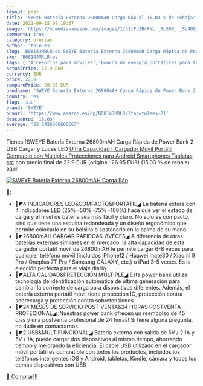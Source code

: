 ```yaml
---
layout: post
title: 'SWEYE Batería Externa 26800mAH Carga Ráp al 15.03 % de rebaja'
date: 2021-09-15 08:19:37
image: 'https://m.media-amazon.com/images/I/31tPu2BcRNL._SL500_._SL400_.jpg'
comments: true
category: ofertas
author: 'tole.es'
slug: 'B0814JMRLR-es SWEYE Batería Externa 26800mAH Carga Rápida de Power Bank...'
sku: 'B0814JMRLR-es'
tags: [ 'Accesorios para móviles','Bancos de energía portátiles para teléfonos móviles','Cargadores para móviles','Comunicación móvil y accesorios','Electrónica','android','sweye', ]
actualPrice: 22.9 EUR
currency: EUR
price: 22.9
comparePrice: 26.95 EUR
prodname: 'SWEYE Batería Externa 26800mAH Carga Rápida de Power Bank 2 USB Cargar y Luces LED [Ultra Capacidad］Cargador Movil Portátil Compacto con Múltiples Protecciones para Android Smartphones Tabletas  etc'
country: 'es'
flag: '🇪🇸'
brand: 'SWEYE'
buyurl: 'https://www.amazon.es/dp/B0814JMRLR/?tag=tolees-21'
descuento: '15.03'
average: '23.6426666666667'
---
```


Tienes [SWEYE Batería Externa 26800mAH Carga Rápida de Power Bank 2 USB Cargar y Luces LED [Ultra Capacidad］Cargador Movil Portátil Compacto con Múltiples Protecciones para Android Smartphones Tabletas  etc](https://www.amazon.es/dp/B0814JMRLR/?tag=tolees-21) con precio final de  22.9 EUR (original: 26.95 EUR) (15.03 %  de rebaja) aqui!

[![SWEYE Batería Externa 26800mAH Carga Ráp](https://m.media-amazon.com/images/I/31tPu2BcRNL._SL500_._SL400_.jpg)](https://www.amazon.es/dp/B0814JMRLR/?tag=tolees-21)

🔎:

- 🔋◤4 INDICADORES LED&COMPACTO&PORTÁTIL◢ La batería extera con 4 indicadores LED (25% -50% -75% -100%) hace que ver el estado de carga y el nivel de batería sea más fácil y claro. No solo es compacto, sino que tiene una esquina redondeada y un diseño ergonómico que permite colocarlo en su bolsillo o sostenerlo en la palma de su mano.
- 🔋◤26800mAH CARGAR RÁPIDO&6-8VECES◢ A diferencia de otras baterías externas similares en el mercado, la alta capacidad de esta cargador portatil movil de 26800mAH le permite cargar 6-8 veces para cualquier teléfono móvil (incluidos iPhone12 / Huawei mate30 / Xiaomi 9 Pro / Oneplus 7T Pro / Samsung GALAXY, etc.) o iPad 3-5 veces. Es la elección perfecta para el viaje diario.
- 🔋◤ALTA CALIDAD&PRETECCIÓN MÚLTIPLE◢ Esta power bank utiliza tecnología de identificación automática de última generación para cambiar la corriente de carga para dispositivos diferentes. Además, el batería externa portátil móvil tiene protección IC, protección contra sobrecarga y protección contra sobretensiones.
- 🔋◤24 MESES DE SERVICIO POST-VENTA&24 HORAS POSTVENTA PROFECIONAL◢ ¡Nuestras power bank ofrecen un reembolso de 45 días y una postventa profesional de 24 horas! Si tiene alguna pregunta, no dude en contactarnos.
- 🔋◤2 USB&MULTIFUNCIONAL◢ Batería externa con salida de 5V / 2.1A y 5V / 1A, puede cargar dos dispositivos al mismo tiempo, ahorrando tiempo y mejorando la eficiencia. El cable USB utilizado en el cargador móvil portátil es compatible con todos los productos, incluidos los teléfonos inteligentes iOS y Android, tabletas, Kindle, cámara y todos los demás dispositivos con USB

[🛒 Comprar!!!](https://www.amazon.es/dp/B0814JMRLR/?tag=tolees-21)
